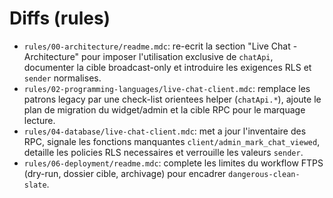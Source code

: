 # Diffs (rules)

- `rules/00-architecture/readme.mdc`: re-ecrit la section "Live Chat - Architecture" pour imposer l'utilisation exclusive de `chatApi`, documenter la cible broadcast-only et introduire les exigences RLS et `sender` normalises.
- `rules/02-programming-languages/live-chat-client.mdc`: remplace les patrons legacy par une check-list orientees helper (`chatApi.*`), ajoute le plan de migration du widget/admin et la cible RPC pour le marquage lecture.
- `rules/04-database/live-chat-client.mdc`: met a jour l'inventaire des RPC, signale les fonctions manquantes `client/admin_mark_chat_viewed`, detaille les policies RLS necessaires et verrouille les valeurs `sender`.
- `rules/06-deployment/readme.mdc`: complete les limites du workflow FTPS (dry-run, dossier cible, archivage) pour encadrer `dangerous-clean-slate`.
